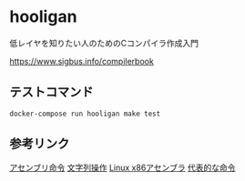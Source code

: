# hooligan

低レイヤを知りたい人のためのCコンパイラ作成入門

https://www.sigbus.info/compilerbook

## テストコマンド
`docker-compose run hooligan make test`

## 参考リンク
[アセンブリ命令](https://www.mztn.org/lxasm64/amd00.html)
[文字列操作](https://ja.wikibooks.org/wiki/C言語/標準ライブラリ/文字列操作)
[Linux x86アセンブラ](https://qiita.com/MoriokaReimen?page=2)
[代表的な命令](https://wiki.onakasuita.org/pukiwiki/?よく使うASM命令ベスト100位に説明つけてみた)
